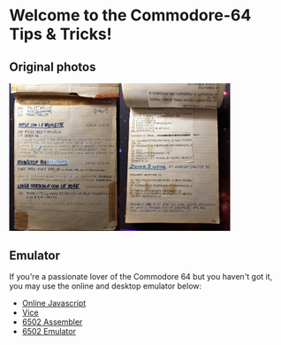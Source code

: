 # Welcome to the Commodore-64 Tips & Tricks!

## Original photos	

<img src="images/photo-1.jpeg" alt="photo-1" width="200px" /><img src="images/photo-2.jpeg" alt="photo-2" width="200px" />



## Emulator

If you're a passionate lover of the Commodore 64 but you haven't got it, you may use the online and desktop emulator below:

- [Online Javascript](https://c64emulator.111mb.de/index.php?site=pp_javascript&group=c64)
- [Vice](https://vice-emu.sourceforge.io/index.html)
- [6502 Assembler](https://www.masswerk.at/6502/assembler.html)
- [6502 Emulator](https://www.masswerk.at/6502/#)
